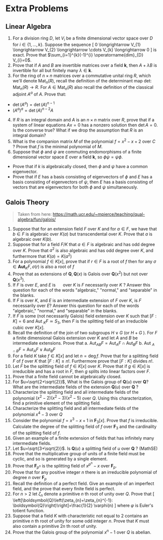 # Extra Problems

## Linear Algebra

1. For a division ring $D$, let $V_{i}$ be a finite dimensional vector space over $D$ for $i \in\{1, \ldots, k\}$. Suppose the sequence
\[
0 \longrightarrow V_{1} \longrightarrow V_{2} \longrightarrow \cdots V_{k} \longrightarrow 0
\]
is exact. Prove that $\sum_{i=1}^{k}(-1)^{i} \operatorname{dim}_{D} V_{i}=0$.
2. Prove that if $A$ and $B$ are invertible matrices over a field $\boldsymbol{k}$, then $A+\lambda B$ is invertible for all but finitely many $\lambda \in \boldsymbol{k}$.
3. For the ring of $n \times n$ matrices over a commutative unital ring $R$, which we'll denote $\operatorname{Mat}_{n}(R)$, recall the definition of the determinant map det: $\operatorname{Mat}_{n}(R) \rightarrow R$. For $A \in \operatorname{Mat}_{n}(R)$ also recall the definition of the classical adjoint $A^{a}$ of $A$. Prove that:
  - $\operatorname{det}\left(A^{a}\right)=\operatorname{det}(A)^{n-1}$
  - $\left(A^{a}\right)^{a}=\operatorname{det}(A)^{n-2} A$
4. If $R$ is an integral domain and $A$ is an $n \times n$ matrix over $R$, prove that if a system of linear equations $A x=0$ has a nonzero solution then $\operatorname{det} A=0$. Is the converse true? What if we drop the assumption that $R$ is an integral domain?
5. What is the companion matrix $M$ of the polynomial $f=x^{2}-x+2$ over $C$ ? Prove that $f$ is the minimal polynomial of $M$.
6. Suppose that $\phi$ and $\psi$ are commuting endomorphisms of a finite dimensional vector space $E$ over a field $\boldsymbol{k}$, so $\phi \psi=\psi \phi$.
  - Prove that if $k$ is algebraically closed, then $\phi$ and $\psi$ have a common eigenvector.
  - Prove that if $E$ has a basis consisting of eigenvectors of $\phi$ and $E$ has a basis consisting of eigenvectors of $\psi$, then $E$ has a basis consisting of vectors that are eigenvectors for both $\phi$ and $\psi$ simultaneously.

## Galois Theory

> Taken from here: <https://math.ucr.edu/~mpierce/teaching/qual-algebra/fun/galois/>

1. Suppose that for an extension field $F$ over $K$ and for $a \in F$, we have that $b \in F$ is algebraic over $K(a)$ but transcendental over $K$. Prove that $a$ is algebraic over $K(b)$.
2. Suppose that for a field $F / K$ that $a \in F$ is algebraic and has odd degree over $K$. Prove that $a^{2}$ is also algebraic and has odd degree over $K$, and furthermore that $K(a)=K\left(a^{2}\right)$
3. For a polynomial $f \in K[x]$, prove that if $r \in F$ is a root of $f$ then for any $\sigma \in \mathbf{A u t}_{K} F, \sigma(r)$ is also a root of $f$
4. Prove that as extensions of $\boldsymbol{Q}, \boldsymbol{Q}(x)$ is Galois over $\boldsymbol{Q}\left(x^{2}\right)$ but not over $\boldsymbol{Q}\left(x^{3}\right)$.
5. If $F$ is over $E$, and $E$ is $\quad$ over $K$ is $F$ necessarily over $K$ ? Answer this question for each of the words "algebraic," "normal," and "separable" in the blanks.
6. If $F$ is over $K$, and $E$ is an intermediate extension of $F$ over $K$, is $F$
necessarily over $E ?$ Answer this question for each of the words "algebraic," "normal," and "separable" in the blanks.
7. If $F$ is some (not necessarily Galois) field extension over $K$ such that $[F: K]=6$ and Aut $_{K} F \simeq S_{3}$, then $F$ is the splitting field of an irreducible cubic over $K[x]$.
8. Recall the definition of the join of two subgroups $H \vee G$ (or $H+G$ ). For $F$ a finite dimensional Galois extension over $K$ and let $A$ and $B$ be intermediate extensions. Prove that
a. $\operatorname{Aut}_{A B} F=\mathrm{Aut}_{A} F \cap \mathrm{Aut}_{B} F$
b. Aut $_{A \cap B} F=\mathrm{Aut}_{A} F \vee \mathrm{Aut}_{B} F$
9. For a field $K$ take $f \in K[x]$ and let $n=\operatorname{deg} f$. Prove that for a splitting field $F$ of $f$ over $K$ that $[F: K] \leq n !$. Furthermore prove that $[F: K]$ divides $n !$.
10. Let $F$ be the splitting field of $f \in K[x]$ over $K$. Prove that if $g \in K[x]$ is irreducible and has a root in $F$, then $g$ splits into linear factors over $F$.
11. Prove that a finite field cannot be algebraically closed.
12. For $u=\sqrt{2+\sqrt{2}}$, What is the Galois group of $\boldsymbol{Q}(u)$ over $\boldsymbol{Q} ?$ What are the intermediate fields of the extension $\boldsymbol{Q}(u)$ over $\boldsymbol{Q}$ ?
13. Characterize the splitting field and all intermediate fields of the polynomial $\left(x^{2}-2\right)\left(x^{2}-3\right)\left(x^{2}-5\right)$ over $Q$. Using this characterization, find a primitive element of the splitting field.
14. Characterize the splitting field and all intermediate fields of the polynomial $x^{4}-3$ over $Q$
15. Consider the polynomial $f=x^{3}-x+1$ in $\boldsymbol{F}_{3}[x]$. Prove that $f$ is irreducible. Calculate the degree of the splitting field of $f$ over $\boldsymbol{F}_{3}$ and the cardinality of the splitting field of $f$.
16. Given an example of a finite extension of fields that has infinitely many intermediate fields.
17. Let $u=\sqrt{3+\sqrt{2}}$. Is $\boldsymbol{Q}(u)$ a splitting field of $u$ over $\boldsymbol{Q}$ ? (MathSE)
18. Prove that the multiplicative group of units of a finite field must be cyclic, and so is generated by a single element.
19. Prove that $\boldsymbol{F}_{p^{n}}$ is the splitting field of $x^{p^{n}}-x$ over $\boldsymbol{F}_{p}$.
20. Prove that for any positive integer $n$ there is an irreducible polynomial of degree $n$ over $\boldsymbol{F}_{p}$
21. Recall the definition of a perfect field. Give an example of an imperfect field, and the prove that every finite field is perfect.
22. For $n>2$ let $\zeta_{n}$ denote a primitive $n$ th root of unity over $Q$. Prove that
\[
\left[\boldsymbol{Q}\left(\zeta_{n}+\zeta_{n}^{-1}: \boldsymbol{Q}\right)\right]=\frac{1}{2} \varphi(n)
\]
where $\varphi$ is Euler's totient function.
23. Suppose that a field $K$ with characteristic not equal to 2 contains an primitive $n$ th root of unity for some odd integer $n$. Prove that $K$ must also contain a primitive $2 n$ th root of unity.
24. Prove that the Galois group of the polynomial $x^{n}-1$ over $Q$ is abelian.
